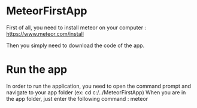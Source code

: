 # MeteorFirstApp

First of all, you need to install meteor on your computer : https://www.meteor.com/install

Then you simply need to download the code of the app.

# Run the app
In order to run the application, you need to open the command prompt and navigate to your app folder (ex: cd c:/../MeteorFirstApp)
When you are in the app folder, just enter the following command : meteor
